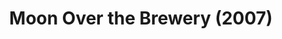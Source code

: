 ---
layout: shows
title: Moon Over the Brewery (2007)
image: 
category: 
details:
  Theatre: Theatre Jacksonville
cast:
  Warren: Michael Lipp
crew:
external_links:
---